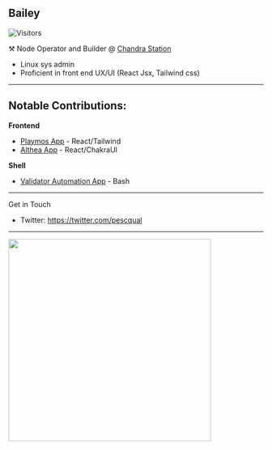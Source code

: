 ## Bailey
![Visitors](https://visitor-badge.laobi.icu/badge?page_id=pescqual)

:hammer_and_pick: Node Operator and Builder @ [Chandra Station](https://chandrastation.com)
- Linux sys admin
- Proficient in front end UX/UI (React Jsx, Tailwind css)

---
## Notable Contributions:
**Frontend**
* [Playmos App](https://github.com/playmos-labs/playmos) - React/Tailwind
* [Althea App](https://github.com/chalabi2/althea-app) - React/ChakraUI
  
**Shell**
* [Validator Automation App](https://github.com/ChandraStation/Cosmos-Node-Automation) - Bash
---

Get in Touch
- Twitter: https://twitter.com/pescqual

---


<img align='center' src='https://user-images.githubusercontent.com/87731208/177434745-3c3d322d-46c5-47a7-bc6b-4d5c3f48533f.gif' width='400'>



